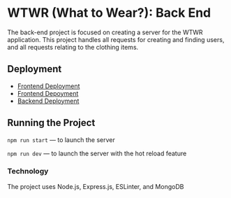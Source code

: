 # WTWR (What to Wear?): Back End

The back-end project is focused on creating a server for the WTWR application. This project handles all requests for creating and finding users, and all requests relating to the clothing items.

## Deployment

- [Frontend Deployment](https://www.wtwr-kam.ignorelist.com/)
- [Frontend Depoyment](https://wtwr-kam.ignorelist.com/)
- [Backend Deployment](https://api.wtwr-kam.ignorelist.com/)

## Running the Project

`npm run start` — to launch the server

`npm run dev` — to launch the server with the hot reload feature

### Technology

The project uses Node.js, Express.js, ESLinter, and MongoDB

